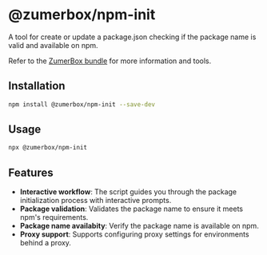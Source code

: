 # @zumerbox/npm-init

A tool for create or update a package.json checking if the package name is valid and available on npm.

Refer to the [ZumerBox bundle](https://github.com/zumerlab/zumerbox) for more information and tools.

## Installation

```bash
npm install @zumerbox/npm-init --save-dev
```

## Usage

```bash
npx @zumerbox/npm-init
```

## Features

- **Interactive workflow**: The script guides you through the package initialization process with interactive prompts.
- **Package validation**: Validates the package name to ensure it meets npm's requirements.
- **Package name availabity**: Verify the package name is available on npm.
- **Proxy support**: Supports configuring proxy settings for environments behind a proxy.
